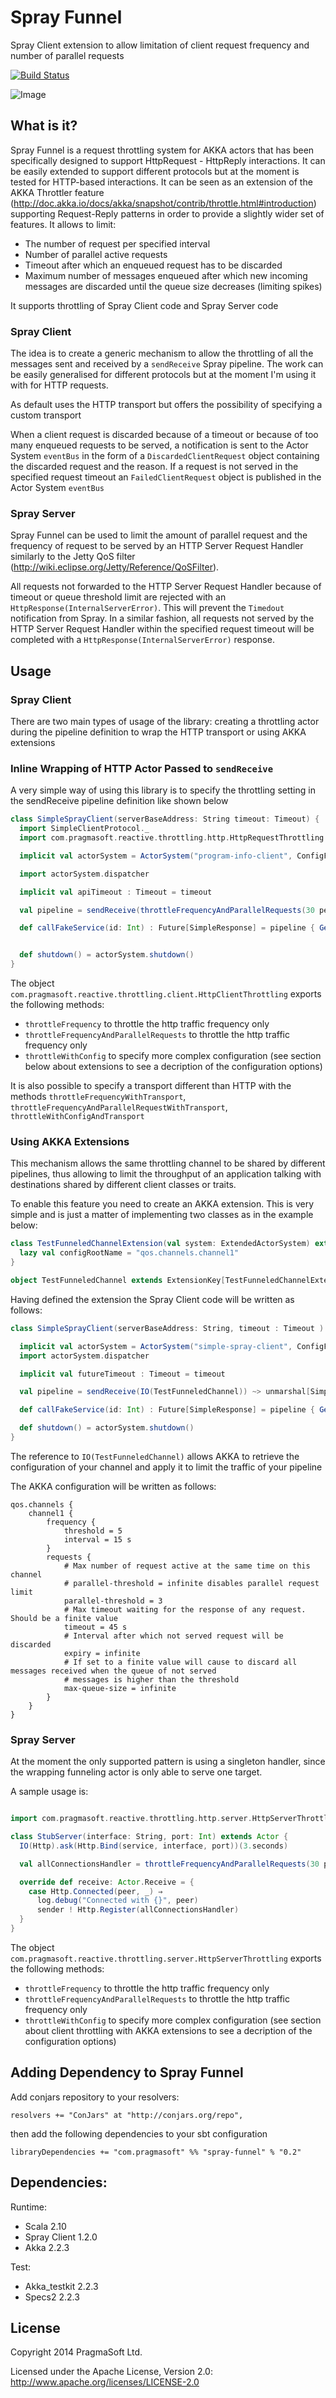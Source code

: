 Spray Funnel
====================

Spray Client extension to allow limitation of client request frequency and number of parallel requests

[![Build Status](https://api.travis-ci.org/galarragas/spray-funnel.png)](http://travis-ci.org/galarragas/spray-funnel)

![Image](./funnel.jpg?raw=true)

## What is it?

Spray Funnel is a request throttling system for AKKA actors that has been specifically designed to support HttpRequest - HttpReply interactions.
It can be easily extended to support different protocols but at the moment is tested for HTTP-based interactions.
It can be seen as an extension of the AKKA Throttler feature (http://doc.akka.io/docs/akka/snapshot/contrib/throttle.html#introduction)
supporting Request-Reply patterns in order to provide a slightly wider set of features. It allows to limit:

- The number of request per specified interval
- Number of parallel active requests
- Timeout after which an enqueued request has to be discarded
- Maximum number of messages enqueued after which new incoming messages are discarded until the queue size decreases (limiting spikes)

It supports throttling of Spray Client code and Spray Server code

### Spray Client
The idea is to create a generic mechanism to allow the throttling of all the messages sent and received by a `sendReceive` Spray pipeline.
The work can be easily generalised for different protocols but at the moment I'm using it with for HTTP requests.

As default uses the HTTP transport but offers the possibility of specifying a custom transport

When a client request is discarded because of a timeout or because of too many enqueued requests to be served,
a notification is sent to the Actor System `eventBus` in the form of a `DiscardedClientRequest` object containing the discarded
request and the reason. If a request is not served in the specified request timeout an `FailedClientRequest` object is published
in the Actor System `eventBus`

### Spray Server

Spray Funnel can be used to limit the amount of parallel request and the frequency of request to be served by an HTTP Server Request Handler
similarly to the Jetty QoS filter (http://wiki.eclipse.org/Jetty/Reference/QoSFilter).

All requests not forwarded to the HTTP Server Request Handler because of timeout or queue threshold limit are rejected with an
`HttpResponse(InternalServerError)`. This will prevent the `Timedout` notification from Spray.
In a similar fashion, all requests not served by the HTTP Server Request Handler within the specified request timeout will be completed
 with a `HttpResponse(InternalServerError)` response.

## Usage

### Spray Client

There are two main types of usage of the library: creating a throttling actor during the pipeline definition to wrap the HTTP transport or using AKKA extensions

### Inline Wrapping of HTTP Actor Passed to `sendReceive`

A very simple way of using this library is to specify the throttling setting in the sendReceive pipeline definition like shown below

```scala
class SimpleSprayClient(serverBaseAddress: String timeout: Timeout) {
  import SimpleClientProtocol._
  import com.pragmasoft.reactive.throttling.http.HttpRequestThrottling._

  implicit val actorSystem = ActorSystem("program-info-client", ConfigFactory.parseResources("test.conf"))

  import actorSystem.dispatcher

  implicit val apiTimeout : Timeout = timeout

  val pipeline = sendReceive(throttleFrequencyAndParallelRequests(30 perSecond, 10)) ~> unmarshal[SimpleResponse]

  def callFakeService(id: Int) : Future[SimpleResponse] = pipeline { Get(s"$serverBaseAddress/fakeService?$id") }


  def shutdown() = actorSystem.shutdown()
}
```

The object `com.pragmasoft.reactive.throttling.client.HttpClientThrottling` exports the following methods:

- `throttleFrequency` to throttle the http traffic frequency only
- `throttleFrequencyAndParallelRequests` to throttle the http traffic frequency only
- `throttleWithConfig` to specify more complex configuration (see section below about extensions to see a decription of the configuration options)

It is also possible to specify a transport different than HTTP with the methods `throttleFrequencyWithTransport`,
`throttleFrequencyAndParallelRequestWithTransport`, `throttleWithConfigAndTransport`


### Using AKKA Extensions

This mechanism allows the same throttling channel to be shared by different pipelines, thus allowing to limit the
throughput of an application talking with destinations shared by different client classes or traits.

To enable this feature you need to create an AKKA extension. This is very simple and is just a matter of implementing
two classes as in the example below:

```scala
class TestFunneledChannelExtension(val system: ExtendedActorSystem) extends FunneledChannelExtension {
  lazy val configRootName = "qos.channels.channel1"
}

object TestFunneledChannel extends ExtensionKey[TestFunneledChannelExtension]
```

Having defined the extension the Spray Client code will be written as follows:

```scala
class SimpleSprayClient(serverBaseAddress: String, timeout : Timeout ) {

  implicit val actorSystem = ActorSystem("simple-spray-client", ConfigFactory.parseResources("test.conf"))
  import actorSystem.dispatcher

  implicit val futureTimeout : Timeout = timeout

  val pipeline = sendReceive(IO(TestFunneledChannel)) ~> unmarshal[SimpleResponse]

  def callFakeService(id: Int) : Future[SimpleResponse] = pipeline { Get(s"$serverBaseAddress/fakeService?$id") }

  def shutdown() = actorSystem.shutdown()
}
```

The reference to `IO(TestFunneledChannel)` allows AKKA to retrieve the configuration of your channel and apply it to
limit the traffic of your pipeline

The AKKA configuration will be written as follows:

```
qos.channels {
    channel1 {
        frequency {
            threshold = 5
            interval = 15 s
        }
        requests {
            # Max number of request active at the same time on this channel
            # parallel-threshold = infinite disables parallel request limit
            parallel-threshold = 3
            # Max timeout waiting for the response of any request. Should be a finite value
            timeout = 45 s
            # Interval after which not served request will be discarded
            expiry = infinite
            # If set to a finite value will cause to discard all messages received when the queue of not served
            # messages is higher than the threshold
            max-queue-size = infinite
        }
    }
}
```

### Spray Server

At the moment the only supported pattern is using a singleton handler, since the wrapping funneling actor is only able to
serve one target.

A sample usage is:

```scala

import com.pragmasoft.reactive.throttling.http.server.HttpServerThrottling._

class StubServer(interface: String, port: Int) extends Actor {
  IO(Http).ask(Http.Bind(service, interface, port))(3.seconds)

  val allConnectionsHandler = throttleFrequencyAndParallelRequests(30 perSecond, 10) { system.actorOf(... my http handler actor props here) }

  override def receive: Actor.Receive = {
    case Http.Connected(peer, _) ⇒
      log.debug("Connected with {}", peer)
      sender ! Http.Register(allConnectionsHandler)
  }
}

```

The object `com.pragmasoft.reactive.throttling.server.HttpServerThrottling` exports the following methods:

- `throttleFrequency` to throttle the http traffic frequency only
- `throttleFrequencyAndParallelRequests` to throttle the http traffic frequency only
- `throttleWithConfig` to specify more complex configuration (see section about client throttling with AKKA extensions to see a decription of the configuration options)

## Adding Dependency to Spray Funnel

Add conjars repository to your resolvers:

```
resolvers += "ConJars" at "http://conjars.org/repo",
```

then add the following dependencies to your sbt configuration

```
libraryDependencies += "com.pragmasoft" %% "spray-funnel" % "0.2"
```

## Dependencies:

Runtime:

- Scala 2.10
- Spray Client 1.2.0
- Akka 2.2.3

Test:

- Akka_testkit 2.2.3
- Specs2 2.2.3

## License

Copyright 2014 PragmaSoft Ltd.

Licensed under the Apache License, Version 2.0: http://www.apache.org/licenses/LICENSE-2.0
